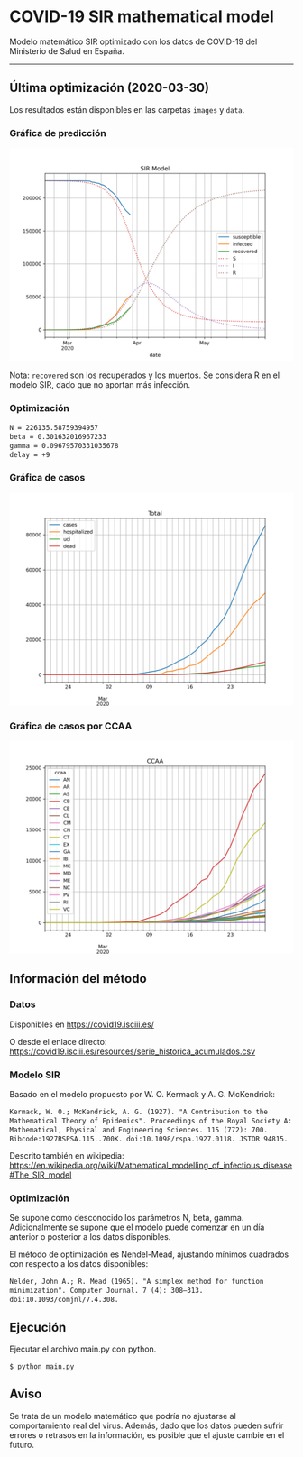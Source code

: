 # COVID-19 SIR mathematical model

Modelo matemático SIR optimizado con los datos de COVID-19 del Ministerio de Salud en España.

-----

## Última optimización (2020-03-30)

Los resultados están disponibles en las carpetas `images` y `data`.

### Gráfica de predicción

![sir](https://github.com/agastalver/sir-covid-19-spain/raw/master/images/generated-sir.png "SIR Model")

Nota: `recovered` son los recuperados y los muertos. Se considera R en el modelo SIR, dado que no aportan más infección.

### Optimización

```
N = 226135.58759394957
beta = 0.301632016967233
gamma = 0.09679570331035678
delay = +9
```
### Gráfica de casos

![total](https://github.com/agastalver/sir-covid-19-spain/raw/master/images/generated-total.png "Total cases")

### Gráfica de casos por CCAA

![ccaa](https://github.com/agastalver/sir-covid-19-spain/raw/master/images/generated-ccaa.png "CCAA cases")

## Información del método

### Datos

Disponibles en https://covid19.isciii.es/

O desde el enlace directo: https://covid19.isciii.es/resources/serie_historica_acumulados.csv

### Modelo SIR

Basado en el modelo propuesto por W. O. Kermack y A. G. McKendrick:

```
Kermack, W. O.; McKendrick, A. G. (1927). "A Contribution to the Mathematical Theory of Epidemics". Proceedings of the Royal Society A: Mathematical, Physical and Engineering Sciences. 115 (772): 700. Bibcode:1927RSPSA.115..700K. doi:10.1098/rspa.1927.0118. JSTOR 94815.
```

Descrito también en wikipedia: https://en.wikipedia.org/wiki/Mathematical_modelling_of_infectious_disease#The_SIR_model

### Optimización

Se supone como desconocido los parámetros N, beta, gamma. Adicionalmente se supone que el modelo puede comenzar en un día anterior o posterior a los datos disponibles.

El método de optimización es Nendel-Mead, ajustando mínimos cuadrados con respecto a los datos disponibles:

```
Nelder, John A.; R. Mead (1965). "A simplex method for function minimization". Computer Journal. 7 (4): 308–313. doi:10.1093/comjnl/7.4.308.
```

## Ejecución

Ejecutar el archivo main.py con python.

```
$ python main.py
```

## Aviso

Se trata de un modelo matemático que podría no ajustarse al comportamiento real del virus. Además, dado que los datos pueden sufrir errores o retrasos en la información, es posible que el ajuste cambie en el futuro.
